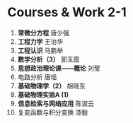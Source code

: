 # Courses & Work 2-1
1. **常微分方程** 唐少强
2. **工程力学** 王治华
3. **工程认识** 马鹏举
4. **数学分析（3）** 郭玉霞
5. **思想政治理论课——概论** 刘莹
6. 电路分析 唐瑶
7. **基础物理学（2）** 胡晓东
8. **基础物理实验A (1)**
9. **信息检索与网络应用** 陈淑云
10. 复变函数与积分变换 漆毅

